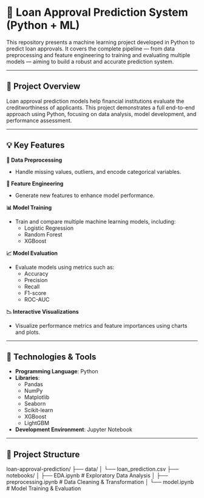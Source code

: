 # 🏦 Loan Approval Prediction System (Python + ML)

This repository presents a machine learning project developed in Python to predict loan approvals. It covers the complete pipeline — from data preprocessing and feature engineering to training and evaluating multiple models — aiming to build a robust and accurate prediction system.

---

## 📌 Project Overview

Loan approval prediction models help financial institutions evaluate the creditworthiness of applicants. This project demonstrates a full end-to-end approach using Python, focusing on data analysis, model development, and performance assessment.

---

## 💡 Key Features

**🔧 Data Preprocessing**
- Handle missing values, outliers, and encode categorical variables.

**🧠 Feature Engineering**
- Generate new features to enhance model performance.

**📊 Model Training**
- Train and compare multiple machine learning models, including:
  - Logistic Regression  
  - Random Forest  
  - XGBoost  

**📈 Model Evaluation**
- Evaluate models using metrics such as:
  - Accuracy  
  - Precision  
  - Recall  
  - F1-score  
  - ROC-AUC  

**📉 Interactive Visualizations**
- Visualize performance metrics and feature importances using charts and plots.

---

## 🚀 Technologies & Tools

- **Programming Language**: Python  
- **Libraries**:  
  - Pandas  
  - NumPy  
  - Matplotlib  
  - Seaborn  
  - Scikit-learn  
  - XGBoost  
  - LightGBM  
- **Development Environment**: Jupyter Notebook  

---

## 📁 Project Structure

loan-approval-prediction/
├── data/
│ └── loan_prediction.csv
├── notebooks/
│ ├── EDA.ipynb # Exploratory Data Analysis
│ ├── preprocessing.ipynb # Data Cleaning & Transformation
│ └── model.ipynb # Model Training & Evaluation

